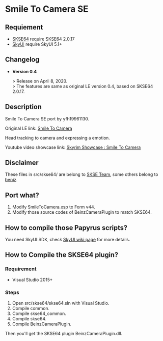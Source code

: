 # Smile To Camera SE

## Requiement

- [SKSE64](https://skse.silverlock.org)	require SKSE64 2.0.17
- [SkyUI](https://www.nexusmods.com/skyrimspecialedition/mods/12604)       require SkyUI 5.1+

## Changelog

- **Version 0.4**

  \> Release on April 8, 2020.<br>
  \> The features are same as original LE version 0.4, based on SKSE64 2.0.17.
  
## Description

Smile To Camera SE port by yfh19961130.

Original LE link: [Smile To Camera](https://www.nexusmods.com/skyrim/mods/92337)

Head tracking to camera and expressing a emotion.

Youtube video showcase link: [Skyrim Showcase : Smile To Camera](https://youtu.be/Yxqj4j2pJ6o)

## Disclaimer

These files in src/skse64/ are belong to [SKSE Team](https://skse.silverlock.org), some others belong to [beniz](https://www.nexusmods.com/skyrim/users/4097779).

## Port what?

1. Modify SmileToCamera.esp to Form v44.
2. Modify those source codes of BeinzCameraPlugin  to match SKSE64.

## How to compile those Papyrus scripts?

You need SkyUI SDK, check [SkyUI wiki page](https://github.com/schlangster/skyui/wiki) for more details.

## How to Compile the SKSE64 plugin?

### Requirement

- Visual Studio 2015+

### Steps

1.  Open src/skse64/skse64.sln with Visual Studio.
2. Compile common.
3. Compile skse64_common.
4. Compile skse64.
5. Compile BeinzCameraPlugin.

Then you'll get the SKSE64 plugin BeinzCameraPlugin.dll.
